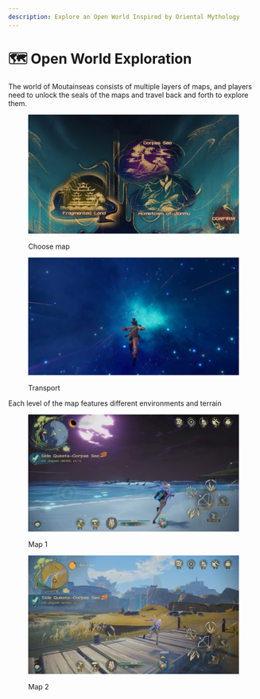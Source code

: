```yaml
---
description: Explore an Open World Inspired by Oriental Mythology
---
```


# 🗺️ Open World Exploration

The world of Moutainseas consists of multiple layers of maps, and players need to unlock the seals of the maps and travel back and forth to explore them.

<figure><img src="../../.gitbook/assets/image (5).jpg" alt=""><figcaption><p>Choose map</p></figcaption></figure>

<figure><img src="../../.gitbook/assets/image (25).png" alt=""><figcaption><p>Transport</p></figcaption></figure>



Each level of the map features different environments and terrain

<figure><img src="../../.gitbook/assets/FCF1686E-CF60-46a3-A4DA-58C8E438EC7E.jpg" alt=""><figcaption><p>Map 1</p></figcaption></figure>

<figure><img src="../../.gitbook/assets/E8B4DA49-F4AF-49cf-891E-AD676C43B292.jpg" alt=""><figcaption><p>Map 2</p></figcaption></figure>

